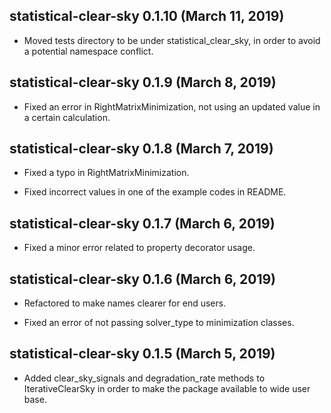 ## statistical-clear-sky 0.1.10 (March 11, 2019) ##

* Moved tests directory to be under statistical_clear_sky, in order to avoid a potential namespace conflict.

## statistical-clear-sky 0.1.9 (March 8, 2019) ##

* Fixed an error in RightMatrixMinimization, not using an updated value in a certain calculation.

## statistical-clear-sky 0.1.8 (March 7, 2019) ##

* Fixed a typo in RightMatrixMinimization.

* Fixed incorrect values in one of the example codes in README.

## statistical-clear-sky 0.1.7 (March 6, 2019) ##

* Fixed a minor error related to property decorator usage.

## statistical-clear-sky 0.1.6 (March 6, 2019) ##

* Refactored to make names clearer for end users.

* Fixed an error of not passing solver_type to minimization classes.

## statistical-clear-sky 0.1.5 (March 5, 2019) ##

* Added clear_sky_signals and degradation_rate methods to IterativeClearSky in order to make the package available to wide user base.
